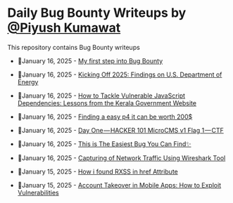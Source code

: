# Daily Bug Bounty Writeups by [@Piyush Kumawat](https://twitter.com/piyush_supiy) 
This repository contains Bug Bounty writeups

<!-- BLOG-POST-LIST:START -->
 - 💯January 16, 2025 - [My first step into Bug Bounty](https://medium.com/@n4itr0_07/my-first-step-into-bug-bounty-718d967e0576?source=rss------bug_bounty-5) 

 - 💯January 16, 2025 - [Kicking Off 2025: Findings on U.S. Department of Energy](https://cybersecuritywriteups.com/kicking-off-2025-findings-on-u-s-department-of-energy-a92149e43102?source=rss------bug_bounty-5) 

 - 💯January 16, 2025 - [How to Tackle Vulnerable JavaScript Dependencies: Lessons from the Kerala Government Website](https://medium.com/@ashwin74/how-to-tackle-vulnerable-javascript-dependencies-lessons-from-the-kerala-government-website-220722709ac4?source=rss------bug_bounty-5) 

 - 💯January 16, 2025 - [Finding a easy p4 it can be worth 200$](https://medium.com/infosecmatrix/finding-a-easy-p4-it-can-be-worth-200-5d65a9faad0b?source=rss------bug_bounty-5) 

 - 💯January 16, 2025 - [Day One — HACKER 101 MicroCMS v1 Flag 1 — CTF](https://medium.com/@devinmack39/day-one-hacker-101-microcms-v1-flag-1-ctf-eb606905eea7?source=rss------bug_bounty-5) 

 - 💯January 16, 2025 - [This is The Easiest Bug You Can Find✨](https://cybersecuritywriteups.com/this-is-the-easiest-bug-you-can-find-feadc3ef95a5?source=rss------bug_bounty-5) 

 - 💯January 16, 2025 - [Capturing of Network Traffic Using Wireshark Tool](https://mhmmuneef.medium.com/capturing-of-network-traffic-using-wireshark-tool-09a9926f18dd?source=rss------bug_bounty-5) 

 - 💯January 15, 2025 - [How i found RXSS in href Attribute](https://medium.com/@mohaned0101/how-i-found-rxss-in-href-attribute-13a85e4e2c4d?source=rss------bug_bounty-5) 

 - 💯January 15, 2025 - [Account Takeover in Mobile Apps: How to Exploit Vulnerabilities](https://medium.com/meetcyber/account-takeover-in-mobile-apps-how-to-exploit-vulnerabilities-dc1b55ef6891?source=rss------bug_bounty-5) 
<!-- BLOG-POST-LIST:END -->
